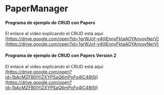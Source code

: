 # PaperManager
#### Programa de ejemplo de CRUD con Papers<br>
El enlace al video explicando el CRUD está aquí <br> [https://drive.google.com/open?id=1grWJof-y4tIjEnnyFktaAOYAnvoyNerV](https://drive.google.com/open?id=1grWJof-y4tIjEnnyFktaAOYAnvoyNerV)
#### Programa de ejemplo de CRUD con Papers Version 2<br>
El enlace al video explicando el CRUD está aquí <br> [https://drive.google.com/open?id=1bAcMZFB0lYiZXYPSaQ6mPoFo4IC48t5I](https://drive.google.com/open?id=1bAcMZFB0lYiZXYPSaQ6mPoFo4IC48t5I)
